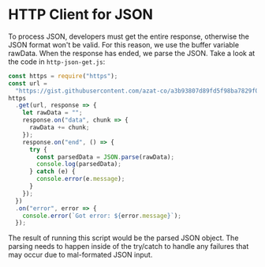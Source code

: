 # HTTP Client for JSON

To process JSON, developers must get the entire response, otherwise the JSON format won't be valid. For this reason, we use the buffer variable rawData. When the response has ended, we parse the JSON. Take a look at the code in `http-json-get.js`:
``` js
const https = require("https");
const url =
  "https://gist.githubusercontent.com/azat-co/a3b93807d89fd5f98ba7829f0557e266/raw/43adc16c256ec52264c2d0bc0251369faf02a3e2/gistfile1.txt";
https
  .get(url, response => {
    let rawData = "";
    response.on("data", chunk => {
      rawData += chunk;
    });
    response.on("end", () => {
      try {
        const parsedData = JSON.parse(rawData);
        console.log(parsedData);
      } catch (e) {
        console.error(e.message);
      }
    });
  })
  .on("error", error => {
    console.error(`Got error: ${error.message}`);
  });
```

The result of running this script would be the parsed JSON object. The parsing needs to happen inside of the try/catch to handle any failures that may occur due to mal-formated JSON input.
